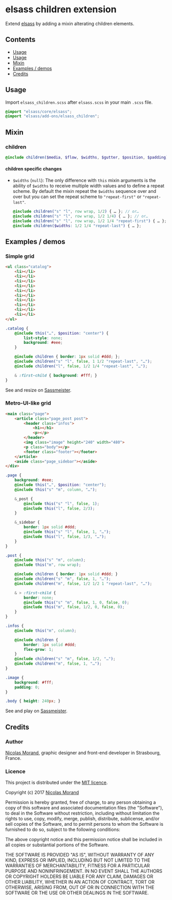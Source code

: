 # elsass children extension

Extend [elsass](//github.com/NicolasGraph/elsass) by adding a mixin alterating children elements.

## Contents

* [Usage](#usage)
* [Usage](#usage)
* [Mixin](#mixins)
* [Examples / demos](#examples--demos)
* [Credits](#credits)

## Usage

Import `elsass_children.scss` after `elsass.scss` in your main `.scss` file.

```scss
@import "elsass/core/elsass";
@import "elsass/add-ons/elsass_children";
```

## Mixin

### children

```scss
@include children($media, $flow, $widths, $gutter, $position, $padding);
```

#### children specific changes

- `$widths` (`null`): The only difference with `this` mixin arguments is the ability of `$widths` to receive multiple width values and to define a repeat scheme. By default the mixin repeat the `$widths` sequence over and over but you can set the repeat scheme to `"repeat-first"` or `"repeat-last"`.

  ```scss
  @include children("s" "l", row wrap, 1/2) { … }; // or…
  @include children("s" "l", row wrap, 1/2 1/4) { … }; // or…
  @include children("s" "l", row wrap, 1/2 1/4 "repeat-first") { … }; // or…
  @include children($widths: 1/2 1/4 "repeat-last") { … };
  ```

## Examples / demos

### Simple grid

```html
<ul class="catalog">
    <li></li>
    <li></li>
    <li></li>
    <li></li>
    <li></li>
    <li></li>
    <li></li>
    <li></li>
    <li></li>
    <li></li>
</ul>
```

```scss
.catalog {
    @include this("…", $position: "center") {
        list-style: none;
        background: #eee;
    }

    @include children { border: 1px solid #ddd; };
    @include children("s" "l", false, 1 1/2 "repeat-last", "…");
    @include children("l", false, 1/2 1/4 "repeat-last", "…");

    & :first-child { background: #fff; }
}
```

See and resize on [Sassmeister](http://www.sassmeister.com/gist/614d42fbe999a66e873f38610fc15072).

### Metro-UI-like grid

```html
<main class="page">
    <article class="page_post post">
        <header class="infos">
            <h1></h1>
            <p></p>
        </header>
        <img class="image" height="240" width="480">
        <p class="body"></p>
        <footer class="footer"></footer>
    </article>
    <aside class="page_sidebar"></aside>
</div>
```

```scss
.page {
    background: #eee;
    @include this("…", $position: "center");
    @include this("s" "m", column, "…");

    &_post {
        @include this("s" "l", false, 1);
        @include this("l", false, 2/3);
    }

    &_sidebar {
        border: 1px solid #ddd;
        @include this("s" "l", false, 1, "…");
        @include this("l", false, 1/3, "…");
    }
}

.post {
    @include this("s" "m", column);
    @include this("m", row wrap);

    @include children { border: 1px solid #ddd; }
    @include children("s" "m", false, 1, "…");
    @include children("m", false, 1/2 1/2 1 "repeat-last", "…");

    & > :first-child {
        border: none;
        @include this("s" "m", false, 1, 0, false, 0);
        @include this("m", false, 1/2, 0, false, 0);
    }
}

.infos {
    @include this("m", column);

    @include children {
        border: 1px solid #ddd;
        flex-grow: 1;
    }
    @include children("s" "m", false, 1/2, "…");
    @include children("m", false, 1, "…");
}

.image {
    background: #fff;
    padding: 0;
}

.body { height: 240px; }
```

See and play on [Sassmeister](http://www.sassmeister.com/gist/f000107b5994d2113b23772524a539c5).

## Credits

### Author

[Nicolas Morand](https://twitter.com/NicolasGraph), graphic designer and front-end developer in Strasbourg, France.

### Licence

This project is distributed under the [MIT licence](https://opensource.org/licenses/MIT).

Copyright (c) 2017 [Nicolas Morand](https://twitter.com/NicolasGraph)

Permission is hereby granted, free of charge, to any person obtaining a copy
of this software and associated documentation files (the "Software"), to deal
in the Software without restriction, including without limitation the rights
to use, copy, modify, merge, publish, distribute, sublicense, and/or sell
copies of the Software, and to permit persons to whom the Software is
furnished to do so, subject to the following conditions:

The above copyright notice and this permission notice shall be included in all
copies or substantial portions of the Software.

THE SOFTWARE IS PROVIDED "AS IS", WITHOUT WARRANTY OF ANY KIND, EXPRESS OR
IMPLIED, INCLUDING BUT NOT LIMITED TO THE WARRANTIES OF MERCHANTABILITY,
FITNESS FOR A PARTICULAR PURPOSE AND NONINFRINGEMENT. IN NO EVENT SHALL THE
AUTHORS OR COPYRIGHT HOLDERS BE LIABLE FOR ANY CLAIM, DAMAGES OR OTHER
LIABILITY, WHETHER IN AN ACTION OF CONTRACT, TORT OR OTHERWISE, ARISING FROM,
OUT OF OR IN CONNECTION WITH THE SOFTWARE OR THE USE OR OTHER DEALINGS IN THE
SOFTWARE.
